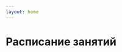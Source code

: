 ```yaml
---
layout: home
---
```


# Расписание занятий

<ScheduleComponent />

<script setup>
import ScheduleComponent from './components/ScheduleComponent.vue'
</script>
